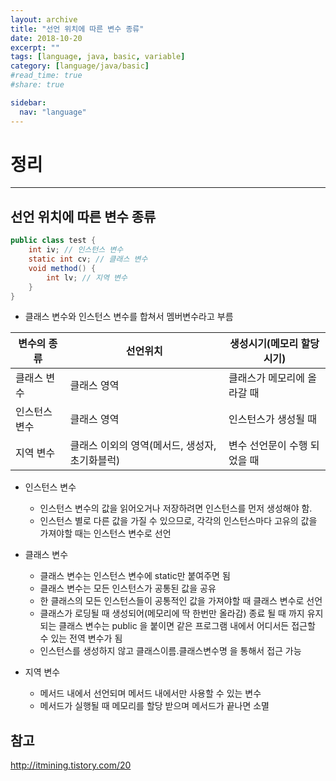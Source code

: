 ```yaml
---
layout: archive
title: "선언 위치에 따른 변수 종류"
date: 2018-10-20
excerpt: ""
tags: [language, java, basic, variable]
category: [language/java/basic]
#read_time: true
#share: true

sidebar:
  nav: "language"
---
```


# 정리

* * *

## 선언 위치에 따른 변수 종류

```java
public class test {
    int iv; // 인스턴스 변수
    static int cv; // 클래스 변수
    void method() {
        int lv; // 지역 변수
    }
}
```

* 클래스 변수와 인스턴스 변수를 합쳐서 멤버변수라고 부름

| 변수의 종류   | 선언위치                                       | 생성시기(메모리 할당 시기)   |
|---------------|------------------------------------------------|------------------------------|
| 클래스 변수   | 클래스 영역                                    | 클래스가 메모리에 올라갈 때  |
| 인스턴스 변수 | 클래스 영역                                    | 인스턴스가 생성될 때         |
| 지역 변수     | 클래스 이외의 영역(메서드, 생성자, 초기화블럭) | 변수 선언문이 수행 되었을 때 |

* 인스턴스 변수
  * 인스턴스 변수의 값을 읽어오거나 저장하려면 인스턴스를 먼저 생성해야 함.
  * 인스턴스 별로 다른 값을 가질 수 있으므로, 각각의 인스턴스마다 고유의 값을 가져야할 때는 인스턴스 변수로 선언
* 클래스 변수
  * 클래스 변수는 인스턴스 변수에 static만 붙여주면 됨
  * 클래스 변수는 모든 인스턴스가 공통된 값을 공유
  * 한 클래스의 모든 인스턴스들이 공통적인 값을 가져야할 때 클래스 변수로 선언
  * 클래스가 로딩될 때 생성되어(메모리에 딱 한번만 올라감) 종료 될 때 까지 유지되는 클래스 변수는 public 을 붙이면 같은 프로그램 내에서 어디서든 접근할 수 있는 전역 변수가 됨
  * 인스턴스를 생성하지 않고 클래스이름.클래스변수명 을 통해서 접근 가능

* 지역 변수
  * 메서드 내에서 선언되며 메서드 내에서만 사용할 수 있는 변수
  * 메서드가 실행될 때 메모리를 할당 받으며 메서드가 끝나면 소멸

## 참고

<http://itmining.tistory.com/20>